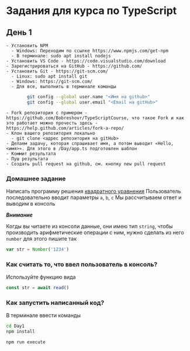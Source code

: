# Задания для курса по TypeScript

## День 1

    - Установить NPM
      - Windows: Переходим по ссылке https://www.npmjs.com/get-npm
      - В терминале: sudo apt install nodejs
    - Установить VS Code - https://code.visualstudio.com/download
    - Зарегистрироваться на GitHub - https://github.com/
    - Установить Git - https://git-scm.com/
      - Linux: sudo apt install git
      - Windows: https://git-scm.com/
      - Для все, выполнить в терминале команды
```bash
        git config --global user.name "<Имя на github>"
        git config --global user.email "<Email на gitHub>"
```
    - Fork репозитория с примером - https://github.com/Bobreshovr/TypeScriptCourse, что такое Fork и как это работает можно прочесть здесь - https://help.github.com/articles/fork-a-repo/
    - Клон вашего репозитория локально
      - git clone <адрес репозитория на gitHub>
    - Делаем задачу, которая спрашивает имя, а потом выводит «Hello, <имя>». Для этого в /Day/app.ts подготовлен шаблон
    - Коммит результата
    - Пуш результата
    - Создать pull request на github, см. кнопку new pull request

### Домашнее задание
Написать программу решения [квадратного уравнения](http://reshit.ru/reshit-kvadratnoe-uravnenie-onlain)
Пользователь последовательно вводит параметры ```a```, ```b```, ```c```
Мы расcчитываем ответ и выводим в консоль

***Внимание***

Когды вы читаете из консоли данные, они имею тип ```string```, чтобы производить арифметические операции с ним, нужно сделать из него ```number``` для этого пишите так

```typescript
var str = Number('1234')
```

### Как считать то, что ввел пользователь в консоль?

Используйте функцию вида

```javascript
const str = await read()
```

### Как запустить написанный код?

В терминале ввести команды

```bash
cd Day1
npm install

npm run execute
```